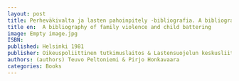 ```yaml
---
layout: post
title: Perheväkivalta ja lasten pahoinpitely -bibliografia. A bibliography of family violence and child battering (64 siv.)
title en:  A bibliography of family violence and child battering
image: Empty image.jpg
ISBN: 
published: Helsinki 1981 
publisher: Oikeuspoliittinen tutkimuslaitos & Lastensuojelun keskusliitto
authors: (authors) Teuvo Peltoniemi & Pirjo Honkavaara
categories: Books
---
```

